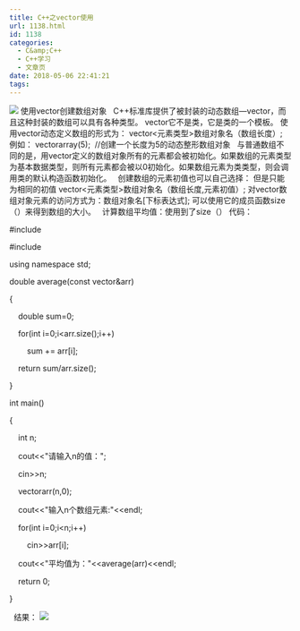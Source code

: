 ```yaml
---
title: C++之vector使用
url: 1138.html
id: 1138
categories:
  - C&amp;C++
  - C++学习
  - 文章页
date: 2018-05-06 22:41:21
tags:
---
```


![](http://47.100.4.8/wp-content/uploads/2018/05/图片150.png) 使用vector创建数组对象   C++标准库提供了被封装的动态数组—vector，而且这种封装的数组可以具有各种类型。 vector它不是类，它是类的一个模板。 使用vector动态定义数组的形式为： vector<元素类型>数组对象名（数组长度）;   例如： vector<int>array(5);  //创建一个长度为5的动态整形数组对象   与普通数组不同的是，用vector定义的数组对象所有的元素都会被初始化。如果数组的元素类型为基本数据类型，则所有元素都会被以0初始化。如果数组元素为类类型，则会调用类的默认构造函数初始化。   创建数组的元素初值也可以自己选择： 但是只能为相同的初值 vector<元素类型>数组对象名（数组长度,元素初值）; 对vector数组对象元素的访问方式为：数组对象名\[下标表达式\]; 可以使用它的成员函数size（）来得到数组的大小。   计算数组平均值：使用到了size（） 代码：

#include<iostream>

#include<vector>

using namespace std;



double average(const vector<double>&arr)

{

    double sum=0;

    for(int i=0;i<arr.size();i++)

        sum += arr\[i\];

    return sum/arr.size();

}

int main()

{

    int n;

    cout<<"请输入n的值：";

    cin>>n;



    vector<double>arr(n,0);

    cout<<"输入n个数组元素:"<<endl;

    for(int i=0;i<n;i++)

        cin>>arr\[i\];



    cout<<"平均值为："<<average(arr)<<endl;

    return 0;

}

  结果： ![](http://47.100.4.8/wp-content/uploads/2018/05/123123.png)